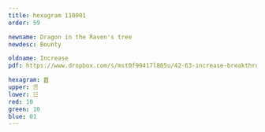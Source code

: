 ```yaml
---
title: hexagram 110001
order: 59

newname: Dragon in the Raven's tree
newdesc: Bounty

oldname: Increase
pdf: https://www.dropbox.com/s/mst0f99417l805u/42-63-increase-breakthrough.pdf?dl=0

hexagram: ䷩
upper: ☴
lower: ☳
red: 10
green: 10
blue: 01
---
```

